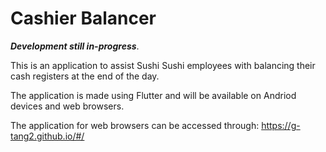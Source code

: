 # Cashier Balancer
***Development still in-progress***.

This is an application to assist Sushi Sushi employees with balancing their cash registers at the end of the day.

The application is made using Flutter and will be available on Andriod devices and web browsers.

The application for web browsers can be accessed through: https://g-tang2.github.io/#/ 
